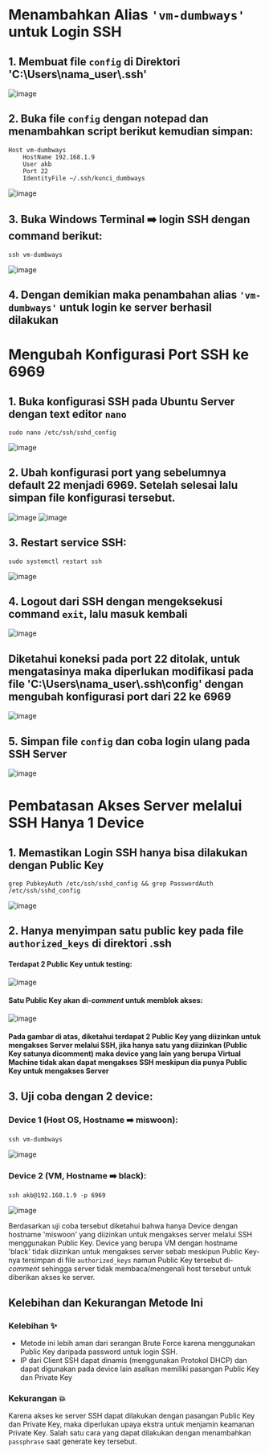 # Menambahkan Alias <code>'vm-dumbways'</code> untuk Login SSH
## 1. Membuat file <code>config</code> di Direktori 'C:\Users\nama_user\\.ssh'
![image](assets/images/1.png)

## 2. Buka file <code>config</code> dengan notepad dan menambahkan script berikut kemudian simpan:
```
Host vm-dumbways
    HostName 192.168.1.9
    User akb
    Port 22
    IdentityFile ~/.ssh/kunci_dumbways
```

![image](assets/images/2.png)

## 3. Buka Windows Terminal ➡️ login SSH dengan command berikut:
```
ssh vm-dumbways
```
![image](assets/images/3.png)

## 4. Dengan demikian maka penambahan alias <code>'vm-dumbways'</code> untuk login ke server berhasil dilakukan


# Mengubah Konfigurasi Port SSH ke 6969
## 1. Buka konfigurasi SSH pada Ubuntu Server dengan text editor <code>nano</code>
```
sudo nano /etc/ssh/sshd_config
```
![image](assets/images/4.png)

## 2. Ubah konfigurasi port yang sebelumnya default 22 menjadi 6969. Setelah selesai lalu simpan file konfigurasi tersebut.
![image](assets/images/5.png)
![image](assets/images/6.png)

## 3. Restart service SSH:
```
sudo systemctl restart ssh
```
![image](assets/images/7.png)

## 4. Logout dari SSH dengan mengeksekusi command <code>exit</code>, lalu masuk kembali
![image](assets/images/8.png)

## Diketahui koneksi pada port 22 ditolak, untuk mengatasinya maka diperlukan modifikasi pada file 'C:\Users\nama_user\\.ssh\config' dengan mengubah konfigurasi port dari 22 ke 6969
![image](assets/images/9.png)

## 5. Simpan file <code>config</code> dan coba login ulang pada SSH Server
![image](assets/images/10.png)


# Pembatasan Akses Server melalui SSH Hanya 1 Device 
## 1. Memastikan Login SSH hanya bisa dilakukan dengan Public Key
```
grep PubkeyAuth /etc/ssh/sshd_config && grep PasswordAuth /etc/ssh/sshd_config
```
![image](assets/images/11.png)

## 2. Hanya menyimpan satu public key pada file `authorized_keys` di direktori .ssh
#### Terdapat 2 Public Key untuk testing:
![image](assets/images/12.png)
#### Satu Public Key akan di-_comment_ untuk memblok akses:
![image](assets/images/13.png)

#### Pada gambar di atas, diketahui terdapat 2 Public Key yang diizinkan untuk mengakses Server melalui SSH, jika hanya satu yang diizinkan (Public Key satunya dicomment) maka device yang lain yang berupa Virtual Machine tidak akan dapat mengakses SSH meskipun dia punya Public Key untuk mengakses Server


## 3. Uji coba dengan 2 device:
### Device 1 (Host OS, Hostname ➡️ miswoon):
```
ssh vm-dumbways
```
![image](assets/images/14.png)

### Device 2 (VM, Hostname ➡️ black):
```
ssh akb@192.168.1.9 -p 6969
```
![image](assets/images/15.png)

Berdasarkan uji coba tersebut diketahui bahwa hanya Device dengan hostname 'miswoon' yang diizinkan untuk mengakses server melalui SSH menggunakan Public Key. Device yang berupa VM dengan hostname 'black' tidak diizinkan untuk mengakses server sebab meskipun Public Key-nya tersimpan di file `authorized_keys` namun Public Key tersebut di-_comment_ sehingga server tidak membaca/mengenali host tersebut untuk diberikan akses ke server.

## Kelebihan dan Kekurangan Metode Ini
### Kelebihan ✨
- Metode ini lebih aman dari serangan Brute Force karena menggunakan Public Key daripada password untuk login SSH.  
- IP dari Client SSH dapat dinamis (menggunakan Protokol DHCP) dan dapat digunakan pada device lain asalkan memiliki pasangan Public Key dan Private Key

### Kekurangan 💥
  Karena akses ke server SSH dapat dilakukan dengan pasangan Public Key dan Private Key, maka diperlukan upaya ekstra untuk menjamin keamanan Private Key. Salah satu cara yang dapat dilakukan dengan menambahkan `passphrase` saat generate key tersebut.